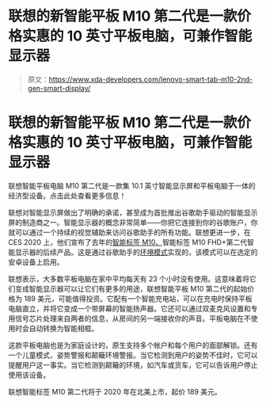 # 联想的新智能平板 M10 第二代是一款价格实惠的 10 英寸平板电脑，可兼作智能显示器

> 原文：<https://www.xda-developers.com/lenovo-smart-tab-m10-2nd-gen-smart-display/>

# 联想的新智能平板 M10 第二代是一款价格实惠的 10 英寸平板电脑，可兼作智能显示器

联想智能平板电脑 M10 第二代是一款集 10.1 英寸智能显示屏和平板电脑于一体的经济型设备。点击此处查看更多信息！

联想对智能显示屏做出了明确的承诺，甚至成为首批推出谷歌助手驱动的智能显示屏的制造商之一。智能显示器的概念非常简单——你把它连接到你的谷歌账户，你就可以通过一个持续的视觉辅助来访问谷歌助手的所有功能。联想更进一步，在 CES 2020 上，他们宣布了去年的[智能标签 M10、](https://www.xda-developers.com/lenovo-google-assistant-smart-clock-smart-tabs/)智能标签 M10 FHD+第二代智能显示器的后续产品。这是通过谷歌助手的[环境模式](https://www.xda-developers.com/google-assistant-ambient-mode-smartphone-tablet-smart-display/)实现的，该模式可以在选定的安卓设备上启用。

联想表示，大多数平板电脑在家中平均每天有 23 个小时没有使用。这意味着将它们变成智能显示器可以让它们有更多的用途，联想智能平板 M10 第二代的起始价格为 189 美元，可能值得投资。它配有一个智能充电站，可以在充电时保持平板电脑直立，并将它变成一个带屏幕的智能扬声器。它还可以通过双麦克风设置和专用信号芯片处理来自两者的信息，从房间的另一端接收你的声音。平板电脑在不使用时会自动转换为智能相框。

这款平板电脑也是为家庭设计的，原生支持多个帐户和每个用户的面部解锁。还有一个儿童模式，姿势警报和颠簸环境警报。当它检测到用户的姿势不佳时，它可以提醒用户这一事实。当它检测到颠簸的环境，如汽车或货车，它可以告诉用户停止使用该设备。

联想智能标签 M10 第二代将于 2020 年在北美上市，起价 189 美元。